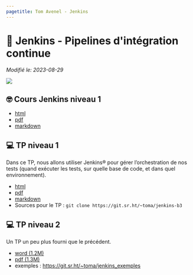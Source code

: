 ```yaml
---
pagetitle: Tom Avenel - Jenkins
---
```


# 🤵 Jenkins - Pipelines d'intégration continue

_Modifié le: 2023-08-29_

![](/resources/images/cover/jenkins.jpg)

## 🤓 Cours Jenkins niveau 1

- [html](/cours/jenkins/jenkins-cours-niveau1.html)
- [pdf](/cours/jenkins/jenkins-cours-niveau1.pdf)
- [markdown](/cours/jenkins/jenkins-cours-niveau1.md)

## 💻 TP niveau 1

Dans ce TP, nous allons utiliser Jenkins® pour gérer l’orchestration de nos tests (quand exécuter les tests, sur quelle base de code, et dans quel environnement).

- [html](/cours/jenkins/tp-jenkins-b3.html)
- [pdf](/cours/jenkins/tp-jenkins-b3.pdf)
- [markdown](/cours/jenkins/tp-jenkins-b3.md)
- Sources pour le TP : `git clone https://git.sr.ht/~toma/jenkins-b3`

## 💻 TP niveau 2

Un TP un peu plus fourni que le précédent.

- [word (1.2M)](/cours/jenkins/tp-jenkins.docx)
- [pdf (1.3M)](/cours/jenkins/tp-jenkins.pdf)
- exemples : <https://git.sr.ht/~toma/jenkins_exemples>

